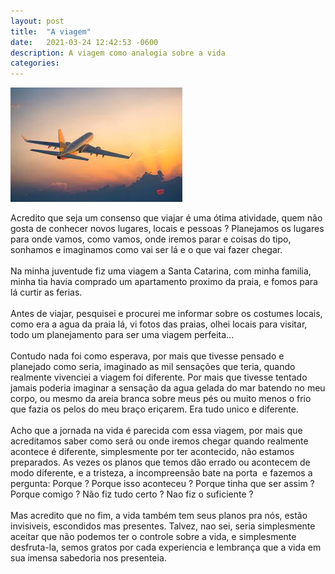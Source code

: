 ```yaml
---
layout: post
title:  "A viagem"
date:   2021-03-24 12:42:53 -0600
description: A viagem como analogia sobre a vida
categories:
---
```


![Viagem](/assets/img/viagem.jpeg)
<p class="has-text-primary-ligh">Acredito que seja um consenso que viajar é uma ótima atividade, quem não gosta de conhecer novos lugares, locais e pessoas ? Planejamos os lugares para onde vamos, como vamos, onde iremos parar e coisas do tipo, sonhamos e imaginamos como vai ser lá e o que vai fazer chegar. 
<br><br>
Na minha juventude fiz uma viagem a Santa Catarina, com minha familia, minha tia havia comprado um apartamento proximo da praia, e fomos para lá curtir as ferias. 
<br><br>
Antes de viajar, pesquisei e procurei me informar sobre os costumes locais, como era a agua da praia lá, vi fotos das praias, olhei locais para visitar, todo um planejamento para ser uma viagem perfeita... 
<br><br>
Contudo nada foi como esperava, por mais que tivesse pensado e planejado como seria, imaginado as mil sensações que teria, quando realmente vivenciei a viagem foi diferente. Por mais que tivesse tentado jamais poderia imaginar a sensação da agua gelada do mar batendo no meu corpo, ou mesmo da areia branca sobre meus pés ou muito menos o frio que fazia os pelos do meu braço eriçarem. Era tudo unico e diferente. 
<br><br>
Acho que a jornada na vida é parecida com essa viagem, por mais que acreditamos saber como será ou onde iremos chegar quando realmente acontece é diferente, simplesmente por ter acontecido, não estamos preparados. As vezes os planos que temos dão errado ou acontecem de modo diferente, e a tristeza, a incompreensão bate na porta  e fazemos a pergunta: Porque ? Porque isso aconteceu ? Porque tinha que ser assim ? Porque comigo ? Não fiz tudo certo ? Nao fiz o suficiente ? 
<br><br>
Mas acredito que no fim, a vida também tem seus planos pra nós, estão invisiveis, escondidos mas presentes. Talvez, nao sei, seria simplesmente aceitar que não podemos ter o controle sobre a vida, e simplesmente desfruta-la, semos gratos por cada experiencia e lembrança que a vida em sua imensa sabedoria nos presenteia.</p>
